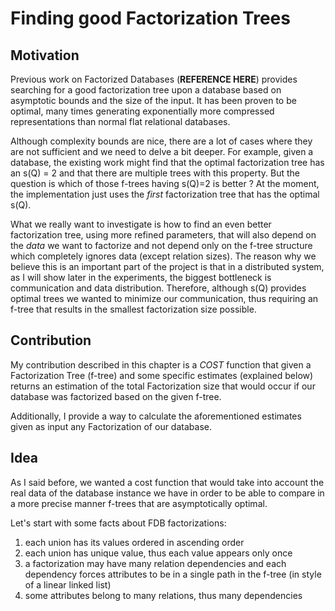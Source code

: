 # Finding good Factorization Trees

## Motivation

Previous work on Factorized Databases (**REFERENCE HERE**) provides searching for a good factorization tree upon a database based on asymptotic bounds and the size of the input. It has been proven to be optimal, many times generating exponentially more compressed representations than normal flat relational databases.

Although complexity bounds are nice, there are a lot of cases where they are not sufficient and we need to delve a bit deeper. For example, given a database, the existing work might find that the optimal factorization tree has an s(Q) = 2 and that there are multiple trees with this property. But the question is which of those f-trees having s(Q)=2 is better ? At the moment, the implementation just uses the _first_ factorization tree that has the optimal s(Q). 

What we really want to investigate is how to find an even better factorization tree, using more refined parameters, that will also depend on the _data_ we want to factorize and not depend only on the f-tree structure which completely ignores data (except relation sizes). The reason why we believe this is an important part of the project is that in a distributed system, as I will show later in the experiments, the biggest bottleneck is communication and data distribution. Therefore, although s(Q) provides optimal trees we wanted to minimize our communication, thus requiring an f-tree that results in the smallest factorization size possible.

## Contribution

My contribution described in this chapter is a _COST_ function that given a Factorization Tree (f-tree) and some specific estimates (explained below) returns an estimation of the total Factorization size that would occur if our database was factorized based on the given f-tree.

Additionally, I provide a way to calculate the aforementioned estimates given as input any Factorization of our database.

## Idea

As I said before, we wanted a cost function that would take into account the real data of the database instance we have in order to be able to compare in a more precise manner f-trees that are asymptotically optimal.

Let's start with some facts about FDB factorizations:

1. each union has its values ordered in ascending order
2. each union has unique value, thus each value appears only once
3. a factorization may have many relation dependencies and each dependency forces attributes to be in a single path in the f-tree (in style of a linear linked list)
4. some attributes belong to many relations, thus many dependencies





